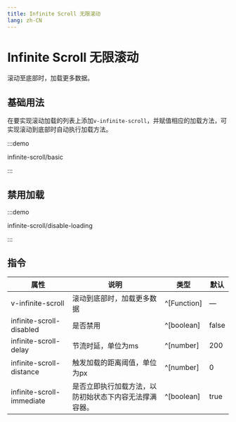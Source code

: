 ```yaml
---
title: Infinite Scroll 无限滚动
lang: zh-CN
---
```


# Infinite Scroll 无限滚动

滚动至底部时，加载更多数据。

## 基础用法

在要实现滚动加载的列表上添加`v-infinite-scroll`，并赋值相应的加载方法，可实现滚动到底部时自动执行加载方法。

:::demo

infinite-scroll/basic

:::

## 禁用加载

:::demo

infinite-scroll/disable-loading

:::

## 指令

| 属性                        | 说明                          | 类型          | 默认    |
| ------------------------- | --------------------------- | ----------- | ----- |
| v-infinite-scroll         | 滚动到底部时，加载更多数据               | ^[Function] | —     |
| infinite-scroll-disabled  | 是否禁用                        | ^[boolean]  | false |
| infinite-scroll-delay     | 节流时延，单位为ms                  | ^[number]   | 200   |
| infinite-scroll-distance  | 触发加载的距离阈值，单位为px             | ^[number]   | 0     |
| infinite-scroll-immediate | 是否立即执行加载方法，以防初始状态下内容无法撑满容器。 | ^[boolean]  | true  |
